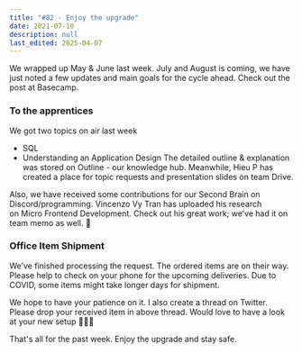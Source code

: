 ```yaml
---
title: "#82 - Enjoy the upgrade"
date: 2021-07-10
description: null
last_edited: 2025-04-07
---
```


We wrapped up May & June last week. July and August is coming, we have just noted a few updates and main goals for the cycle ahead. Check out the post at Basecamp.

### To the apprentices

We got two topics on air last week

- SQL
- Understanding an Application Design
  The detailed outline & explanation was stored on Outline - our knowledge hub. Meanwhile, Hieu P has created a place for topic requests and presentation slides on team Drive.

Also, we have received some contributions for our Second Brain on Discord/programming. Vincenzo Vy Tran has uploaded his research on Micro Frontend Development. Check out his great work; we’ve had it on team memo as well. 👀

### Office Item Shipment

We’ve finished processing the request. The ordered items are on their way. Please help to check on your phone for the upcoming deliveries. Due to COVID, some items might take longer days for shipment.

We hope to have your patience on it. I also create a thread on Twitter. Please drop your received item in above thread. Would love to have a look at your new setup 🙆🏻‍♀️

That's all for the past week. Enjoy the upgrade and stay safe.
